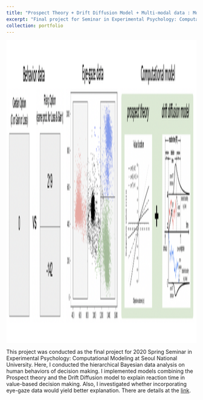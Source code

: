 ```yaml
---
title: "Prospect Theory + Drift Diffusion Model + Multi-modal data : Modeling reaction time of risky choice"
excerpt: "Final project for Seminar in Experimental Psychology: Computational Modeling, SNU - 2020 Spring<br/><br/><img src='/images/HBA_modeling.png' align='middle' width='700' height='500'>"
collection: portfolio
---
```


<img src='/images/HBA_modeling.png' align='middle' width='1000' height='800'>

This project was conducted as the final project for 2020 Spring Seminar in Experimental Psychology: Computational Modeling at Seoul National University. Here, I conducted the hierarchical Bayesian data analysis on human behaviors of decision making. I implemented models combining the Prospect theory and the Drift Diffusion model to explain reaction time in value-based decision making. Also, I investigated whether incorporating eye-gaze data would yield better explanation. There are details at the <a href="https://cheoljun95.github.io/files/computational_modelig_final.pdf">link</a>. 
